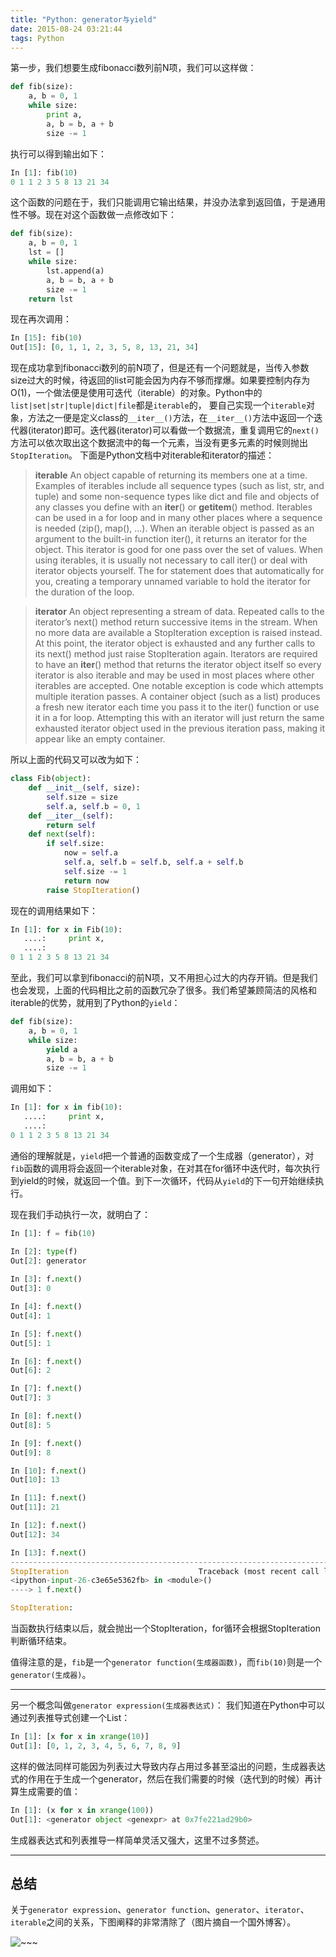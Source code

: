 ```yaml
---
title: "Python: generator与yield"
date: 2015-08-24 03:21:44
tags: Python
---
```


第一步，我们想要生成fibonacci数列前N项，我们可以这样做：

```Python
def fib(size):
    a, b = 0, 1
    while size:
        print a, 
        a, b = b, a + b
        size -= 1
```

执行可以得到输出如下：
```Python
In [1]: fib(10)
0 1 1 2 3 5 8 13 21 34
```
这个函数的问题在于，我们只能调用它输出结果，并没办法拿到返回值，于是通用性不够。现在对这个函数做一点修改如下：


<!--more-->

```Python
def fib(size):
    a, b = 0, 1
    lst = []
    while size:
        lst.append(a)
        a, b = b, a + b
        size -= 1
    return lst
```

现在再次调用：
```Python
In [15]: fib(10)
Out[15]: [0, 1, 1, 2, 3, 5, 8, 13, 21, 34]
```
现在成功拿到fibonacci数列的前N项了，但是还有一个问题就是，当传入参数size过大的时候，待返回的list可能会因为内存不够而撑爆。如果要控制内存为O(1)，一个做法便是使用可迭代（iterable）的对象。Python中的`list|set|str|tuple|dict|file`都是`iterable`的， 要自己实现一个`iterable`对象，方法之一便是定义class的`__iter__()`方法，在`__iter__()`方法中返回一个迭代器(iterator)即可。迭代器(iterator)可以看做一个数据流，重复调用它的`next()`方法可以依次取出这个数据流中的每一个元素，当没有更多元素的时候则抛出`StopIteration`。
下面是Python文档中对iterable和iterator的描述：

> **iterable**
An object capable of returning its members one at a time. Examples of iterables include all sequence types (such as list, str, and tuple) and some non-sequence types like dict and file and objects of any classes you define with an __iter__() or __getitem__() method. Iterables can be used in a for loop and in many other places where a sequence is needed (zip(), map(), ...). When an iterable object is passed as an argument to the built-in function iter(), it returns an iterator for the object. This iterator is good for one pass over the set of values. When using iterables, it is usually not necessary to call iter() or deal with iterator objects yourself. The for statement does that automatically for you, creating a temporary unnamed variable to hold the iterator for the duration of the loop. 

> **iterator**
An object representing a stream of data. Repeated calls to the iterator’s next() method return successive items in the stream. When no more data are available a StopIteration exception is raised instead. At this point, the iterator object is exhausted and any further calls to its next() method just raise StopIteration again. Iterators are required to have an __iter__() method that returns the iterator object itself so every iterator is also iterable and may be used in most places where other iterables are accepted. One notable exception is code which attempts multiple iteration passes. A container object (such as a list) produces a fresh new iterator each time you pass it to the iter() function or use it in a for loop. Attempting this with an iterator will just return the same exhausted iterator object used in the previous iteration pass, making it appear like an empty container.

所以上面的代码又可以改为如下：

```Python
class Fib(object): 
    def __init__(self, size): 
        self.size = size
        self.a, self.b = 0, 1 
    def __iter__(self): 
        return self 
    def next(self): 
        if self.size: 
            now = self.a
            self.a, self.b = self.b, self.a + self.b 
            self.size -= 1
            return now
        raise StopIteration()
```

现在的调用结果如下：
```Python
In [1]: for x in Fib(10):
   ....:     print x,
   ....:     
0 1 1 2 3 5 8 13 21 34
```
至此，我们可以拿到fibonacci的前N项，又不用担心过大的内存开销。但是我们也会发现，上面的代码相比之前的函数冗杂了很多。我们希望兼顾简洁的风格和iterable的优势，就用到了Python的`yield`：

```Python
def fib(size):
    a, b = 0, 1
    while size:
        yield a
        a, b = b, a + b
        size -= 1
```
调用如下：
```Python
In [1]: for x in fib(10):
   ....:     print x,
   ....:     
0 1 1 2 3 5 8 13 21 34
```
通俗的理解就是，`yield`把一个普通的函数变成了一个生成器（generator），对`fib`函数的调用将会返回一个iterable对象，在对其在for循环中迭代时，每次执行到yield的时候，就返回一个值。到下一次循环，代码从`yield`的下一句开始继续执行。

现在我们手动执行一次，就明白了：
```Python
In [1]: f = fib(10)

In [2]: type(f)
Out[2]: generator
 
In [3]: f.next()
Out[3]: 0

In [4]: f.next()
Out[4]: 1

In [5]: f.next()
Out[5]: 1

In [6]: f.next()
Out[6]: 2

In [7]: f.next()
Out[7]: 3

In [8]: f.next()
Out[8]: 5

In [9]: f.next()
Out[9]: 8

In [10]: f.next()
Out[10]: 13

In [11]: f.next()
Out[11]: 21

In [12]: f.next()
Out[12]: 34

In [13]: f.next()
---------------------------------------------------------------------------
StopIteration                             Traceback (most recent call last)
<ipython-input-26-c3e65e5362fb> in <module>()
----> 1 f.next()

StopIteration:
```

当函数执行结束以后，就会抛出一个StopIteration，for循环会根据StopIteration判断循环结束。

值得注意的是，`fib`是一个`generator function(生成器函数)`，而`fib(10)`则是一个`generator(生成器)`。

----------

另一个概念叫做`generator expression(生成器表达式)`：
我们知道在Python中可以通过列表推导式创建一个List：
```Python
In [1]: [x for x in xrange(10)]
Out[1]: [0, 1, 2, 3, 4, 5, 6, 7, 8, 9]
```
这样的做法同样可能因为列表过大导致内存占用过多甚至溢出的问题，生成器表达式的作用在于生成一个generator，然后在我们需要的时候（迭代到的时候）再计算生成需要的值：

```Python
In [1]: (x for x in xrange(100))
Out[1]: <generator object <genexpr> at 0x7fe221ad29b0>
```
生成器表达式和列表推导一样简单灵活又强大，这里不过多赘述。

----------
## 总结 ##
关于`generator expression`、`generator function`、`generator`、`iterator`、`iterable`之间的关系，下图阐释的非常清除了（图片摘自一个国外博客）。

![~~~][1]


  [1]: http://7xkpi6.com1.z0.glb.clouddn.com/blog/2015/08/24/relationships.png